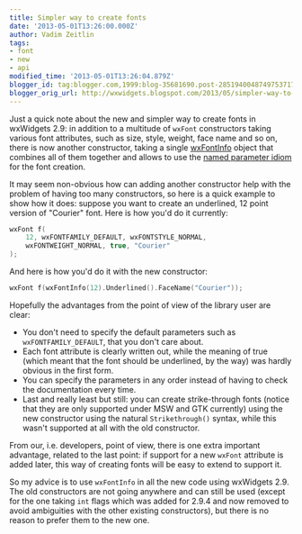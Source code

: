 ```yaml
---
title: Simpler way to create fonts
date: '2013-05-01T13:26:00.000Z'
author: Vadim Zeitlin
tags:
- font
- new
- api
modified_time: '2013-05-01T13:26:04.879Z'
blogger_id: tag:blogger.com,1999:blog-35681690.post-2851940048749753717
blogger_orig_url: http://wxwidgets.blogspot.com/2013/05/simpler-way-to-create-fonts.html
---
```


Just a quick note about the new and simpler way to create fonts in wxWidgets
2.9: in addition to a multitude of `wxFont` constructors taking various font
attributes, such as size, style, weight, face name and so on, there is now
another constructor, taking a single [wxFontInfo] object that combines all of
them together and allows to use the [named parameter idiom] for the font
creation.

It may seem non-obvious how can adding another constructor help with the problem
of having too many constructors, so here is a quick example to show how it does:
suppose you want to create an underlined, 12 point version of "Courier" font.
Here is how you'd do it currently:

```cpp
wxFont f(
    12, wxFONTFAMILY_DEFAULT, wxFONTSTYLE_NORMAL,
    wxFONTWEIGHT_NORMAL, true, "Courier"
);
```

And here is how you'd do it with the new constructor:

```cpp
wxFont f(wxFontInfo(12).Underlined().FaceName("Courier"));
```

Hopefully the advantages from the point of view of the library user are clear:

*   You don't need to specify the default parameters such as
    `wxFONTFAMILY_DEFAULT`, that you don't care about.
*   Each font attribute is clearly written out, while the meaning of true (which
    meant that the font should be underlined, by the way) was hardly obvious in
    the first form.
*   You can specify the parameters in any order instead of having to check the
    documentation every time.
*   Last and really least but still: you can create strike-through fonts (notice
    that they are only supported under MSW and GTK currently) using the new
    constructor using the natural `Strikethrough()` syntax, while this wasn't
    supported at all with the old constructor.

From our, i.e. developers, point of view, there is one extra important
advantage, related to the last point: if support for a new `wxFont` attribute is
added later, this way of creating fonts will be easy to extend to support it.

So my advice is to use `wxFontInfo` in all the new code using wxWidgets 2.9. The
old constructors are not going anywhere and can still be used (except for the
one taking `int` flags which was added for 2.9.4 and now removed to avoid
ambiguities with the other existing constructors), but there is no reason to
prefer them to the new one.

[wxFontInfo]: http://docs.wxwidgets.org/trunk/classwx_font_info.html
[named parameter idiom]: http://www.parashift.com/c++-faq/named-parameter-idiom.html
